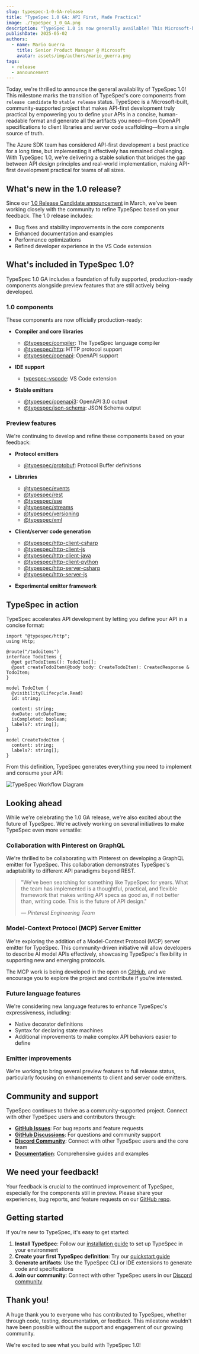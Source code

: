 ```yaml
---
slug: typespec-1-0-GA-release
title: "TypeSpec 1.0 GA: API First, Made Practical"
image: ./TypeSpec_1_0_GA.png
description: "TypeSpec 1.0 is now generally available! This Microsoft-built, community-supported open-source project provides a powerful API modeling language that streamlines API-first development, enabling the generation of server code, client libraries, schemas, and documentation from a single source of truth."
publishDate: 2025-05-02
authors:
  - name: Mario Guerra
    title: Senior Product Manager @ Microsoft
    avatar: assets/img/authors/mario_guerra.png
tags:
  - release
  - announcement
---
```


Today, we're thrilled to announce the general availability of TypeSpec 1.0! This milestone marks the transition of TypeSpec's core components from `release candidate` to `stable release` status. TypeSpec is a Microsoft-built, community-supported project that makes API-first development truly practical by empowering you to define your APIs in a concise, human-readable format and generate all the artifacts you need—from OpenAPI specifications to client libraries and server code scaffolding—from a single source of truth.

The Azure SDK team has considered API-first development a best practice for a long time, but implementing it effectively has remained challenging. With TypeSpec 1.0, we're delivering a stable solution that bridges the gap between API design principles and real-world implementation, making API-first development practical for teams of all sizes.

## What's new in the 1.0 release?

Since our [1.0 Release Candidate announcement](/blog/typespec-1-0-RC-release/) in March, we've been working closely with the community to refine TypeSpec based on your feedback. The 1.0 release includes:

- Bug fixes and stability improvements in the core components
- Enhanced documentation and examples
- Performance optimizations
- Refined developer experience in the VS Code extension

## What's included in TypeSpec 1.0?

TypeSpec 1.0 GA includes a foundation of fully supported, production-ready components alongside preview features that are still actively being developed.

### 1.0 components

These components are now officially production-ready:

- **Compiler and core libraries**

  - [@typespec/compiler](https://www.npmjs.com/package/@typespec/compiler): The TypeSpec language compiler
  - [@typespec/http](https://www.npmjs.com/package/@typespec/http): HTTP protocol support
  - [@typespec/openapi](https://www.npmjs.com/package/@typespec/openapi): OpenAPI support

- **IDE support**

  - [typespec-vscode](https://marketplace.visualstudio.com/items?itemName=typespec.typespec-vscode): VS Code extension

- **Stable emitters**
  - [@typespec/openapi3](https://www.npmjs.com/package/@typespec/openapi3): OpenAPI 3.0 output
  - [@typespec/json-schema](https://www.npmjs.com/package/@typespec/json-schema): JSON Schema output

### Preview features

We're continuing to develop and refine these components based on your feedback:

- **Protocol emitters**

  - [@typespec/protobuf](https://www.npmjs.com/package/@typespec/protobuf): Protocol Buffer definitions

- **Libraries**

  - [@typespec/events](https://www.npmjs.com/package/@typespec/events)
  - [@typespec/rest](https://www.npmjs.com/package/@typespec/rest)
  - [@typespec/sse](https://www.npmjs.com/package/@typespec/sse)
  - [@typespec/streams](https://www.npmjs.com/package/@typespec/streams)
  - [@typespec/versioning](https://www.npmjs.com/package/@typespec/versioning)
  - [@typespec/xml](https://www.npmjs.com/package/@typespec/xml)

- **Client/server code generation**

  - [@typespec/http-client-csharp](https://www.npmjs.com/package/@typespec/http-client-csharp)
  - [@typespec/http-client-js](https://www.npmjs.com/package/@typespec/http-client-js)
  - [@typespec/http-client-java](https://www.npmjs.com/package/@typespec/http-client-java)
  - [@typespec/http-client-python](https://www.npmjs.com/package/@typespec/http-client-python)
  - [@typespec/http-server-csharp](https://www.npmjs.com/package/@typespec/http-server-csharp)
  - [@typespec/http-server-js](https://www.npmjs.com/package/@typespec/http-server-js)

- **Experimental emitter framework**

## TypeSpec in action

TypeSpec accelerates API development by letting you define your API in a concise format:

```tsp
import "@typespec/http";
using Http;

@route("/todoitems")
interface TodoItems {
  @get getTodoItems(): TodoItem[];
  @post createTodoItem(@body body: CreateTodoItem): CreatedResponse & TodoItem;
}

model TodoItem {
  @visibility(Lifecycle.Read)
  id: string;

  content: string;
  dueDate: utcDateTime;
  isCompleted: boolean;
  labels?: string[];
}

model CreateTodoItem {
  content: string;
  labels?: string[];
}
```

From this definition, TypeSpec generates everything you need to implement and consume your API:

![TypeSpec Workflow Diagram](../2025-03-31-typespec-1-0-release/workflow-diagram-full.png)

## Looking ahead

While we're celebrating the 1.0 GA release, we're also excited about the future of TypeSpec. We're actively working on several initiatives to make TypeSpec even more versatile:

### Collaboration with Pinterest on GraphQL

We're thrilled to be collaborating with Pinterest on developing a GraphQL emitter for TypeSpec. This collaboration demonstrates TypeSpec's adaptability to different API paradigms beyond REST.

> "We've been searching for something like TypeSpec for years. What the team has implemented is a thoughtful, practical, and flexible framework that makes writing API specs as good as, if not better than, writing code. This is the future of API design."
>
> — _Pinterest Engineering Team_

### Model-Context Protocol (MCP) Server Emitter

We're exploring the addition of a Model-Context Protocol (MCP) server emitter for TypeSpec. This community-driven initiative will allow developers to describe AI model APIs effectively, showcasing TypeSpec's flexibility in supporting new and emerging protocols.

The MCP work is being developed in the open on [GitHub](https://github.com/bterlson/typespec-mcp), and we encourage you to explore the project and contribute if you're interested.

### Future language features

We're considering new language features to enhance TypeSpec's expressiveness, including:

- Native decorator definitions
- Syntax for declaring state machines
- Additional improvements to make complex API behaviors easier to define

### Emitter improvements

We're working to bring several preview features to full release status, particularly focusing on enhancements to client and server code emitters.

## Community and support

TypeSpec continues to thrive as a community-supported project. Connect with other TypeSpec users and contributors through:

- **[GitHub Issues](https://github.com/microsoft/typespec/issues)**: For bug reports and feature requests
- **[GitHub Discussions](https://github.com/microsoft/typespec/discussions)**: For questions and community support
- **[Discord Community](https://aka.ms/typespec/discord/)**: Connect with other TypeSpec users and the core team
- **[Documentation](https://typespec.io/docs/)**: Comprehensive guides and examples

## We need your feedback!

Your feedback is crucial to the continued improvement of TypeSpec, especially for the components still in preview. Please share your experiences, bug reports, and feature requests on our [GitHub repo](https://github.com/microsoft/typespec).

## Getting started

If you're new to TypeSpec, it's easy to get started:

1. **Install TypeSpec**: Follow our [installation guide](https://typespec.io/docs/) to set up TypeSpec in your environment
2. **Create your first TypeSpec definition**: Try our [quickstart guide](https://typespec.io/docs/getting-started/getting-started-rest/01-setup-basic-syntax/)
3. **Generate artifacts**: Use the TypeSpec CLI or IDE extensions to generate code and specifications
4. **Join our community**: Connect with other TypeSpec users in our [Discord community](https://aka.ms/typespec/discord)

## Thank you!

A huge thank you to everyone who has contributed to TypeSpec, whether through code, testing, documentation, or feedback. This milestone wouldn't have been possible without the support and engagement of our growing community.

We're excited to see what you build with TypeSpec 1.0!
